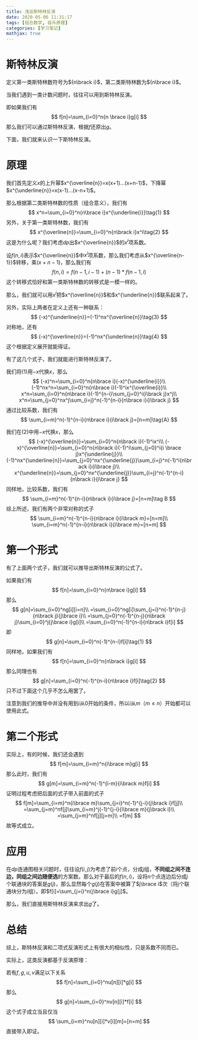 ```yaml
---
title: 浅谈斯特林反演
date: 2020-05-06 11:31:17
tags: [组合数学, 容斥原理]
categories: [学习笔记]
mathjax: true
---
```


# 斯特林反演

定义第一类斯特林数符号为${n\brack i}$，第二类斯特林数为${n\brace i}$。

当我们遇到一类计数问题时，往往可以用到斯特林反演。

即如果我们有
$$
f[n]=\sum_{i=0}^n{n \brace i}g[i]
$$
那么我们可以通过斯特林反演，根据$f$还原出$g$。

下面，我们就来认识一下斯特林反演。

<!--more-->

# 原理

我们首先定义$x$的上升幂$x^{\overline{n}}=x(x+1)...(x+n-1)$，下降幂$x^{\underline{n}}=x(x-1)...(x-n+1)$。

那么根据第二类斯特林数的性质（组合意义），我们有
$$
x^n=\sum_{i=0}^n{n\brace i}x^{\underline{i}}\tag{1}
$$
另外，关于第一类斯特林数，我们有
$$
x^{\overline{n}}=\sum_{i=0}^n{n\brack i}x^i\tag{2}
$$
这是为什么呢？我们考虑$dp$出$x^{\overline{n}}$的$x^i$项系数。

设$f(n,i)$表示$x^{\overline{n}}$中$x^i$项系数，那么我们考虑从$x^{\overline{n-1}}$转移，乘$(x+n-1)$，那么我们有
$$
f(n,i)=f(n-1,i-1)+(n-1)*f(n-1,i)
$$
这个转移式恰好和第一类斯特林数的转移式是一模一样的。

那么，我们就可以用$x^i$把$x^{\overline{n}}$和$x^{\underline{n}}$联系起来了。

另外，实际上两者在定义上还有一种联系：
$$
(-x)^{\underline{n}}=(-1)^nx^{\overline{n}}\tag{3}
$$
对称地，还有
$$
(-x)^{\overline{n}}=(-1)^nx^{\underline{n}}\tag{4}
$$
这个根据定义展开就能得证。

有了这几个式子，我们就能进行斯特林反演了。

我们将$(1)$用$-x$代换$x$，那么
$$
(-x)^n=\sum_{i=0}^n{n\brace i}(-x)^{\underline{i}}\\
(-1)^nx^n=\sum_{i=0}^n{n\brace i}(-1)^ix^{\overline{i}}\\
x^n=\sum_{i=0}^n{n\brace i}(-1)^{n-i}\sum_{j=0}^i{i\brack j}x^j\\
x^n=\sum_{j=0}^nx^j\sum_{i=j}^n(-1)^{n-i}{n\brace i}{i\brack j}
$$
通过比较系数，我们有
$$
\sum_{i=m}^n(-1)^{n-i}{n\brace i}{i\brack j}=[n=m]\tag{A}
$$

我们在$(2)$中用$-x$代换$x$，那么
$$
(-x)^{\overline{n}}=\sum_{i=0}^n{n\brack i}(-1)^ix^i\\
(-x)^{\overline{n}}=\sum_{i=0}^n{n\brack i}(-1)^i\sum_{j=0}^i{i \brace j}x^{\underline{j}}\\
(-1)^nx^{\underline{n}}=\sum_{j=0}^nx^{\underline{j}}\sum_{i=j}^n(-1)^i{n\brack i}{i\brace j}\\
x^{\underline{n}}=\sum_{j=0}^nx^{\underline{j}}\sum_{i=j}^n(-1)^{n-i}{n\brack i}{i\brace j}
$$
同样地，比较系数，我们有
$$
\sum_{i=m}^n(-1)^{n-i}{n\brack i}{i\brace j}=[n=m]\tag B
$$
综上所述，我们有两个非常对称的式子
$$
\sum_{i=m}^n(-1)^{n-i}{n\brace i}{i\brack m}=[n=m]\\
\sum_{i=m}^n(-1)^{n-i}{n\brack i}{i\brace m}=[n=m]
$$

# 第一个形式

有了上面两个式子，我们就可以推导出斯特林反演的公式了。

如果我们有
$$
f[n]=\sum_{i=0}^n{n\brace i}g[i]
$$
那么
$$
g[n]=\sum_{i=0}^ng[i][i=n]\\
=\sum_{i=0}^ng[i]\sum_{j=i}^n(-1)^{n-j}{n\brack j}{j\brace i}\\
=\sum_{j=0}^n(-1)^{n-j}{n\brack j}\sum_{i=0}^j{j\brace i}g[i]\\
=\sum_{i=0}^n(-1)^{n-i}{n\brack i}f[i]
$$
即
$$
g[n]=\sum_{i=0}^n(-1)^{n-i}f[i]\tag{1}
$$
同样地，如果我们有
$$
f[n]=\sum_{i=0}^n{n\brack i}g[i]
$$
那么同理也有
$$
g[n]=\sum_{i=0}^n(-1)^{n-i}{n\brace i}f[i]\tag{2}
$$
只不过下面这个几乎不怎么用罢了。

注意到我们的推导中并没有用到$i$从$0$开始的条件，所以$i$从$m$（$m\le n$）开始都可以使用此式。

# 第二个形式

实际上，有的时候，我们还会遇到
$$
f[m]=\sum_{i=m}^n{i\brace m}g[i]
$$
那么此时，我们有
$$
g[m]=\sum_{i=m}^n(-1)^{i-m}{i\brack m}f[i]
$$
证明过程考虑把后面的式子带入前面的式子
$$
f[m]=\sum_{i=m}^n{i\brace m}\sum_{j=i}^n(-1)^{j-i}{j\brack i}f[j]\\
=\sum_{j=m}^nf[j]\sum_{i=m}^j(-1)^{j-i}{i\brace m}{j\brack i}\\
=\sum_{j=m}^nf[j][j=m]\\
=f[m]
$$
故等式成立。

# 应用

在$dp$连通图相关问题时，往往设$f(i,j)$为考虑了前$i$个点，分成$j$组，**不同组之间不连边，同组之间边随便选**的方案数。那么对于最后的$f(n,i)$，设将$n$个点连边后分成$j$个联通块的答案是$g(j)$，那么显然每个$g(j)$在答案中被算了$j\brace i$次（将$j$个联通块分为$i$组）。即$f[i]=\sum_{j=i}^n{j\brace i}g[j]$。

那么，我们直接用斯特林反演来求出$g$了。

# 总结

综上，斯特林反演和二项式反演形式上有很大的相似性，只是系数不同而已。

实际上，这类反演都基于反演原理：

若有$f,g,u,v$满足以下关系
$$
f[n]=\sum_{i=0}^nu[n][i]*g[i]
$$
那么
$$
g[n]=\sum_{i=0}^nv[n][i]*f[i]
$$
这个式子成立当且仅当
$$
\sum_{i=m}^nu[n][i]*v[i][m]=[n=m]
$$
直接带入即证。